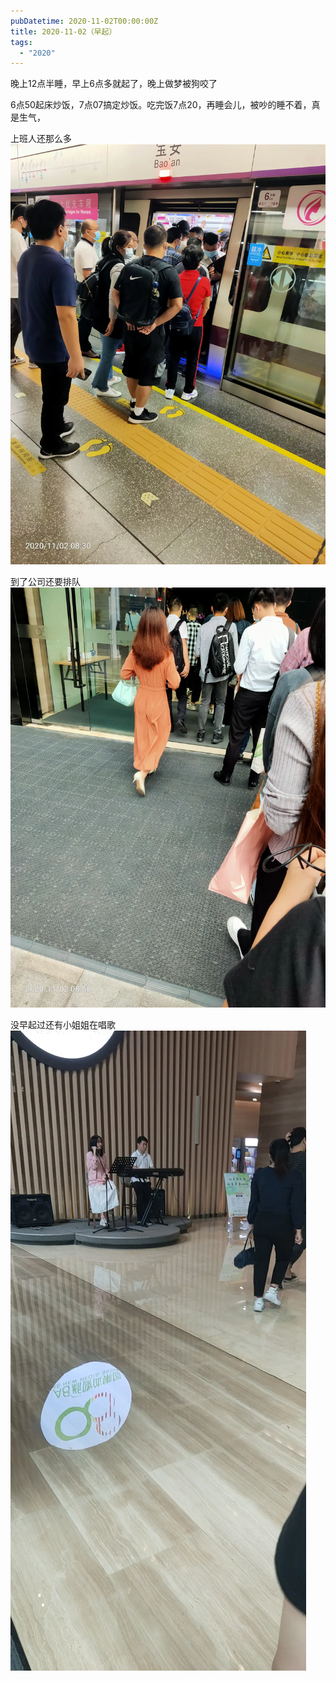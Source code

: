 ```yaml
---
pubDatetime: 2020-11-02T00:00:00Z
title: 2020-11-02（早起）
tags:
  - "2020"
---
```


晚上12点半睡，早上6点多就起了，晚上做梦被狗咬了

6点50起床炒饭，7点07搞定炒饭。吃完饭7点20，再睡会儿，被吵的睡不着，真是生气，

上班人还那么多![](../../img/6904315-1685a0e0e4f76846.jpg)

到了公司还要排队
![](../../img/6904315-f62ff0a102cc7b9e.jpg)

没早起过还有小姐姐在唱歌
![](../../img/6904315-14624ccd438576eb.jpg)

